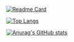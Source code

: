 [![Readme Card](https://github-readme-stats.vercel.app/api/pin/?username=KayCHENvip&repo=web-study)](https://github.com/KayCHENvip/web-study)

[![Top Langs](https://github-readme-stats.vercel.app/api/top-langs/?username=KayCHENvip&layout=compact)](https://github.com/KayCHENvip/github-readme-stats)

[![Anurag's GitHub stats](https://github-readme-stats.vercel.app/api?username=KayCHENvip&show_icons=true&theme=synthwave)](https://github.com/KayCHENvip/github-readme-stats)






